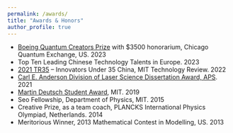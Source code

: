 ```yaml
---
permalink: /awards/
title: "Awards & Honors"
author_profile: true
---
```



* [Boeing Quantum Creators Prize](https://chicagoquantum.org/education-and-training/2023-boeing-quantum-creators-prize-winners) with $3500 honorarium, Chicago Quantum Exchange, US. 2023
* Top Ten Leading Chinese Technology Talents in Europe. 2023
* [2021 TR35](https://www.innovatorsunder35.com/the-list/haocun-yu/) – Innovators Under 35 China, MIT Technology Review. 2022
* [Carl E. Anderson Division of Laser Science Dissertation Award, APS](https://www.aps.org/funding-recognition/award/anderson-dissertation). 2021
* [Martin Deutsch Student Award](https://physics.mit.edu/academic-programs/student-awards/), MIT. 2019
* Seo Fellowship, Department of Physics, MIT. 2015
* Creative Prize, as a team coach, PLANCKS International Physics Olympiad, Netherlands. 2014
* Meritorious Winner, 2013 Mathematical Contest in Modelling, US. 2013		





<!--
Awards & Honors
Top Ten Leading Chinese Technology Talents in Europe	2023	
Kaufman Teaching Certificate, MIT	2020	
Leadership and Professional Strategies and Skills Certificate, MIT, US	2020	
Conflict Management and Mediation Skills Training Certificate, MIT	2017	
Associate of the Royal College of Science, Imperial College London, UK	2015	



* [Characterization of a superconducting metamaterial quantum many-body simulator](https://meetings.aps.org/Meeting/MAR22/Session/N41.6) <br> <ins>Xueyue Zhang</ins>, Eun Jong Kim, Oskar Painter. APS March Meeting, Chicago IL (2022)

*  [A superconducting metamaterial quantum processor for studying quantum many-body physics: Part 1](https://meetings.aps.org/Meeting/MAR21/Session/B30.4) <br> <ins>Xueyue Zhang</ins>, Eun Jong Kim, Oskar Painter. APS March Meeting, virtual (2021)
*  [A superconducting metamaterial quantum processor for studying quantum many-body physics: Part 2](https://meetings.aps.org/Meeting/MAR21/Session/B30.5) <br> Eun Jong Kim, <ins>Xueyue Zhang</ins>, Oskar Painter. APS March Meeting, virtual (2021)

*  [Quantum electrodynamics in a topological metamaterial: Part 1](https://meetings.aps.org/Meeting/MAR20/Session/A07.2) <br> Eun Jong Kim, <ins>Xueyue Zhang</ins>, Alp Sipahigil, Vinicius Ferreira, Jash Banker, Mohammad Mirhosseini, Oskar Painter. APS March Meeting, virtual (2020)
*  [Quantum electrodynamics in a topological metamaterial: Part 2](https://meetings.aps.org/Meeting/MAR20/Session/A07.3) <br> <ins>Xueyue Zhang</ins>, Eun Jong Kim, Alp Sipahigil, Vinicius Ferreira, Jash Banker, Mohammad Mirhosseini, Oskar Painter. APS March Meeting, virtual (2020)
*  [Waveguide-mediated interaction of artificial atoms in the strong coupling regime, part 1](https://meetings.aps.org/Meeting/MAR19/Session/B26.02) <br> <ins>Xueyue Zhang</ins>, Eun Jong Kim, Mohammad Mirhosseini, Alp Sipahigil, Paul Dieterle, Andrew Keller, Ana Asenjo-Garcia, Darrick Chang, Oskar Painter. APS March Meeting, Boston MA (2019)
*  [Waveguide-mediated interaction of artificial atoms in the strong coupling regime, part 2](https://meetings.aps.org/Meeting/MAR19/Session/B26.03) <br> Eun Jong Kim, <ins>Xueyue Zhang</ins>, Mohammad Mirhosseini, Alp Sipahigil, Paul Dieterle, Andrew Keller, Ana Asenjo-Garcia, Darrick Chang, Oskar Painter. APS March Meeting, Boston MA (2019)

-->
